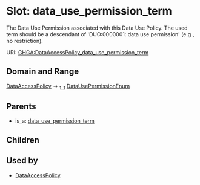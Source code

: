 
# Slot: data_use_permission_term


The Data Use Permission associated with this Data Use Policy. The used term should be a descendant of 'DUO:0000001: data use permission' (e.g., no restriction).

URI: [GHGA:DataAccessPolicy_data_use_permission_term](https://w3id.org/GHGA/DataAccessPolicy_data_use_permission_term)


## Domain and Range

[DataAccessPolicy](DataAccessPolicy.md) &#8594;  <sub>1..1</sub> [DataUsePermissionEnum](DataUsePermissionEnum.md)

## Parents

 *  is_a: [data_use_permission_term](data_use_permission_term.md)

## Children


## Used by

 * [DataAccessPolicy](DataAccessPolicy.md)
